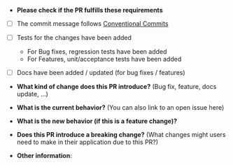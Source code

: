 * **Please check if the PR fulfills these requirements**

- [ ] The commit message follows [Conventional Commits](https://www.conventionalcommits.org/en/v1.0.0/)
- [ ] Tests for the changes have been added
    - For Bug fixes, regression tests have been added
    - For Features, unit/acceptance tests have been added
- [ ] Docs have been added / updated (for bug fixes / features)


* **What kind of change does this PR introduce?** (Bug fix, feature, docs update, ...)


* **What is the current behavior?** (You can also link to an open issue here)


* **What is the new behavior (if this is a feature change)?**


* **Does this PR introduce a breaking change?** (What changes might users need to make in their application due to this PR?)


* **Other information**: